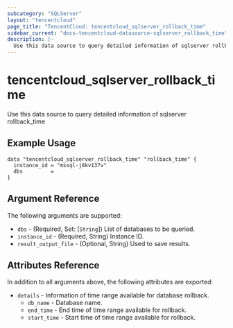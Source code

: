 ```yaml
---
subcategory: "SQLServer"
layout: "tencentcloud"
page_title: "TencentCloud: tencentcloud_sqlserver_rollback_time"
sidebar_current: "docs-tencentcloud-datasource-sqlserver_rollback_time"
description: |-
  Use this data source to query detailed information of sqlserver rollback_time
---
```


# tencentcloud_sqlserver_rollback_time

Use this data source to query detailed information of sqlserver rollback_time

## Example Usage

```hcl
data "tencentcloud_sqlserver_rollback_time" "rollback_time" {
  instance_id = "mssql-j8kv137v"
  dbs         =
}
```

## Argument Reference

The following arguments are supported:

* `dbs` - (Required, Set: [`String`]) List of databases to be queried.
* `instance_id` - (Required, String) Instance ID.
* `result_output_file` - (Optional, String) Used to save results.

## Attributes Reference

In addition to all arguments above, the following attributes are exported:

* `details` - Information of time range available for database rollback.
  * `db_name` - Database name.
  * `end_time` - End time of time range available for rollback.
  * `start_time` - Start time of time range available for rollback.


